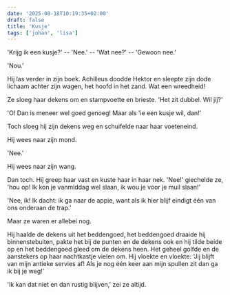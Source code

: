 ```yaml
---
date: '2025-08-18T10:19:35+02:00'
draft: false
title: 'Kusje'
tags: ['johan', 'lisa']
---
```


'Krijg ik een kusje?' -- 'Nee.' -- 'Wat nee?' -- 'Gewoon nee.'

'Nou.'

Hij las verder in zijn boek. Achilleus doodde Hektor en sleepte zijn dode lichaam achter zijn wagen, het hoofd in het zand. Wat een wreedheid! 

Ze sloeg haar dekens om en stampvoette en brieste. 'Het zit dubbel. Wil jij?'

'O! Dan is meneer wel goed genoeg! Maar als 'ie een kusje wil, dan!' 

Toch sloeg hij zijn dekens weg en schuifelde naar haar voeteneind.

Hij wees naar zijn mond.

'Nee.'

Hij wees naar zijn wang.

Dan toch. Hij greep haar vast en kuste haar in haar nek. 'Nee!' giechelde ze, 'hou op! Ik kon je vanmiddag wel slaan, ik wou je voor je muil slaan!'

'Nee, ik! Ik dacht: ik ga naar de appie, want als ik hier blijf eindigt één van ons onderaan de trap.'

Maar ze waren er allebei nog. 

Hij haalde de dekens uit het beddengoed, het beddengoed draaide hij binnenstebuiten, pakte het bij de punten en de dekens ook en hij tilde beide op en het beddengoed gleed om de dekens heen. Het geheel golfde en de aanstekers op haar nachtkastje vielen om. Hij vloekte en vloekte: 'Jij blijft van mijn antieke servies af! Als je nog één keer aan mijn spullen zit dan ga ik bij je weg!'

'Ik kan dat niet en dan rustig blijven,' zei ze altijd.

